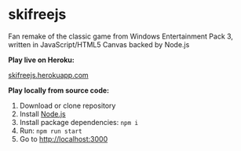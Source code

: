 # skifreejs
Fan remake of the classic game from Windows Entertainment Pack 3, written in JavaScript/HTML5 Canvas backed by Node.js

**Play live on Heroku:**

[skifreejs.herokuapp.com](https://skifreejs.herokuapp.com/)

**Play locally from source code:**
1. Download or clone repository
2. Install [Node.js](https://nodejs.org/en/)
3. Install package dependencies: ```npm i```
4. Run: ```npm run start```
5. Go to [http://localhost:3000](http://localhost:3000/)
